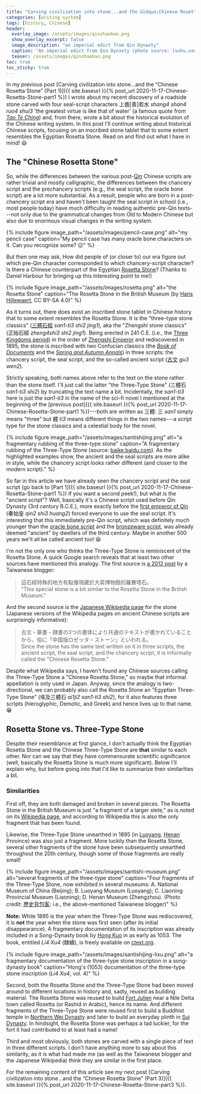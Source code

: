 ```yaml
---
title: "Carving civilization into stone...and the &ldquo;Chinese Rosetta Stone&rdquo; (Part 2)"
categories: [writing system]
tags: [history, Chinese]
header:
  overlay_image: /assets/images/qinzhaoban.png
  show_overlay_excerpt: false
  image_description: "an imperial edict from Qin Dynasty"
  caption: "An imperial edict from Qin Dynasty (photo source: [sohu.com](https://www.sohu.com/a/211582651_99995576))"
  teaser: /assets/images/qinzhaoban.png
toc: true
toc_sticky: true
---
```


In my previous post [Carving civilization into stone...and the &ldquo;Chinese Rosetta Stone&rdquo; (Part 1)]({{ site.baseurl }}{% post_url 2020-11-17-Chinese-Rosetta-Stone-part1 %}) I wrote about my recent discovery of a roadside stone carved with four seal-script characters 上譱[善]若水 *shang4 shan4 ruo4 shui3* 'the greatest virtue is like that of water' (a famous quote from [*Tao Te Ching*](https://en.wikipedia.org/wiki/Tao_Te_Ching)) and, from there, wrote a bit about the historical evolution of the Chinese writing system. In this post I'll continue writing about historical Chinese scripts, focusing on an inscribed stone tablet that to some extent resembles the Egyptian Rosetta Stone. Read on and find out what I have in mind! 😃

## The "Chinese Rosetta Stone"
So, while the differences between the various post-[Qin](https://en.wikipedia.org/wiki/Qin_dynasty) Chinese scripts are rather trivial and mostly calligraphic, the differences between the chancery script and the prechancery scripts (e.g., the seal script, the oracle bone script) are a lot more substantial. As a result, people who are born in a post-chancery script era and haven't been taught the seal script in school (i.e., most people today) have much difficulty in reading authentic pre-Qin texts---not only due to the grammatical changes from Old to Modern Chinese but also due to enormous visual changes in the writing system.

{% include figure image_path="/assets/images/pencil-case.png" alt="my pencil case" caption="My pencil case has many oracle bone characters on it. Can you recognize some? 😉" %}

But then one may ask, How did people of (or closer to) our era figure out which pre-Qin character corresponded to which chancery-script character? Is there a Chinese counterpart of the Egyptian [Rosetta Stone](https://en.wikipedia.org/wiki/Rosetta_Stone#Reading_the_Rosetta_Stone)? (Thanks to Daniel Harbour for bringing up this interesting point to me!)

{% include figure image_path="/assets/images/rosetta.png" alt="the Rosetta Stone" caption="The Rosetta Stone in the British Museum (by [Hans Hillewaert](https://commons.wikimedia.org/w/index.php?curid=3153928), CC BY-SA 4.0)" %}

As it turns out, there does exist an inscribed stone tablet in Chinese history that to some extent resembles the Rosetta Stone. It is the "three-type stone classics" ([三體石經](https://baike.baidu.com/item/三体石经/8356137?fromtitle=正始石经&fromid=7916540) *san1-ti3 shi2 jing1*), aka the "Zhengshi stone classics" (正始石經 *zheng4shi3 shi2 jing1*). Being erected in 241 C.E. (i.e., the [Three Kingdoms period](https://en.wikipedia.org/wiki/Three_Kingdoms)) in the order of [Zhengshi Emperor](https://en.wikipedia.org/wiki/Cao_Fang#Era_names) and rediscovered in 1895, the stone is inscribed with two Confucian classics (the [*Book of Documents*](https://en.wikipedia.org/wiki/Book_of_Documents) and the [*Spring and Autumn Annals*](https://en.wikipedia.org/wiki/Spring_and_Autumn_Annals)) in three scripts: the chancery script, the seal script, and the so-called ancient script ([古文](https://zh.wikipedia.org/zh-tw/古文_(文字)) *gu3 wen2*).

Strictly speaking, both names above refer to the text on the stone rather than the stone itself. I'll just call the latter "the Three-Type Stone" (三體石 *san1-ti3 shi2*) by truncating the text name a bit. Incidentally, the *san1-ti3* here is just the *san1-ti3* in the name of the sci-fi novel I mentioned at the beginning of the [previous post]({{ site.baseurl }}{% post_url 2020-11-17-Chinese-Rosetta-Stone-part1 %})---both are written as 三體: 三 *san1* simply means "three" but 體 *ti3* means different things in the two names---a script type for the stone classics and a celestial body for the novel.<a id="rubbing"></a>

{% include figure image_path="/assets/images/santishijing.png" alt="a fragmentary rubbing of the three-type stone" caption="A fragmentary rubbing of the Three-Type Stone (source: [baike.baidu.com](https://baike.baidu.com/pic/三体石经/8356137/1591986/f7426d8dbca9e449b21bba1f?fr=lemma&ct=cover#aid=1591986&pic=f7426d8dbca9e449b21bba1f)). As the highlighted examples show, the ancient and the seal scripts are more alike in style, while the chancery script looks rather different (and closer to the modern script)." %}

So far in this article we have already seen the chancery script and the seal script (go back to [Part 1]({{ site.baseurl }}{% post_url 2020-11-17-Chinese-Rosetta-Stone-part1 %}) if you want a second peek!), but what is the "ancient script"? Well, basically it's a Chinese script used before Qin Dynasty (3rd century B.C.E.), more exactly before the [first emperor of Qin](https://en.wikipedia.org/wiki/Qin_Shi_Huang#As_the_Emperor_of_Qin) (秦始皇 *qin2 shi3 huang2*) forced everyone to use the seal script. It's interesting that this immediately pre-Qin script, which was definitely much younger than the [oracle bone script](https://en.wikipedia.org/wiki/Oracle_bone_script) and the [bronzeware script](https://en.wikipedia.org/wiki/Chinese_bronze_inscriptions), was already deemed "ancient" by dwellers of the third century. Maybe in another 500 years we'll all be called ancient too! 😆

I'm not the only one who thinks the Three-Type Stone is reminiscent of the Rosetta Stone. A quick Google search reveals that at least two other sources have mentioned this analogy. The first source is [a 2012 post](https://hsiangming.blogspot.com/2012/09/blog-post_8.html) by a Taiwanese blogger:
> 這石經特殊的地方有點像現藏於大英博物館的羅賽塔石。<br>
> "This special stone is a bit similar to the Rosetta Stone in the British Museum."

And the second source is the [Japanese Wikipedia page](https://ja.wikipedia.org/wiki/三体石経) for the stone (Japanese versions of the Wikipedia pages on ancient Chinese scripts are surprisingly informative):
> 古文・篆書・隷書の3つの書体により共通のテキストが書かれていることから、俗に「中国版ロゼッタ・ストーン」といわれる。<br>
> Since the stone has the same text written on it in three scripts, the ancient script, the seal script, and the chancery script, it is informally called the "Chinese Rosetta Stone."

Despite what Wikipedia says, I haven't found any Chinese sources calling the Three-Type Stone a "Chinese Rosetta Stone," so maybe that informal appellation is only used in Japan. Anyway, since the analogy is two-directional, we can probably also call the Rosetta Stone an "Egyptian Three-Type Stone" (埃及三體石 *ai1ji2 san1-ti3 shi2*), for it also features three scripts (hieroglyphic, Demotic, and Greek) and hence lives up to that name. 😁

## Rosetta Stone vs. Three-Type Stone
Despite their resemblance at first glance, I don't actually think the Egyptian Rosetta Stone and the Chinese Three-Type Stone are **that** similar to each other. Nor can we say that they have commensurate scientific significance (well, basically the Rosetta Stone is much more significant). Below I'll explain why, but before going into that I'd like to summarize their similarities a bit.

### Similarities
First off, they are both damaged and broken in several pieces. The Rosetta Stone in the British Museum is just "a fragment of a larger stele," as is noted on its [Wikipedia page](https://en.wikipedia.org/wiki/Rosetta_Stone#Original_stele), and according to Wikipedia this is also the only fragment that has been found.

Likewise, the Three-Type Stone unearthed in 1895 (in [Luoyang](https://en.wikipedia.org/wiki/Luoyang), [Henan](https://en.wikipedia.org/wiki/Henan) Province) was also just a fragment. More luckily than the Rosetta Stone, several other fragments of the stone have been subsequently unearthed throughout the 20th century, though some of those fragments are really small!

{% include figure image_path="/assets/images/santishi-museum.png" alt="several fragments of the three-type stone" caption="Four fragments of the Three-Type Stone, now exhibited in several museums: A. National Museum of China (Beijing); B. Luoyang Museum (Luoyang); C. Liaoning Provincial Museum (Liaoning); D. Henan Museum (Zhengzhou). (Photo credit: [歷史背包客](https://hsiangming.blogspot.com/2012/09/blog-post_8.html); i.e., the above-mentioned Taiwanese blogger)" %}

**Note:** While 1895 is the year when the Three-Type Stone was rediscovered, it is **not** the year when the stone was first seen (after its initial disappearance). A fragmentary documentation of its inscription was already included in a Song-Dynasty book by [Hong Kuo](https://zh.wikipedia.org/zh-tw/洪适) in as early as 1053. The book, entitled *Li4 Xu4* (隸續), is freely available on [ctext.org](https://ctext.org/library.pl?if=en&res=247).

{% include figure image_path="/assets/images/santishijing-lixu.png" alt="a fragmentary documentation of the three-type stone inscription in a song-dynasty book" caption="Hong's (1053) documentation of the three-type stone inscription (*Li4 Xu4*, vol. 4)" %}

Second, both the Rosetta Stone and the Three-Type Stone had been moved around to different locations in history and, sadly, reused as building material. The Rosetta Stone was reused to build [Fort Julien](https://en.wikipedia.org/wiki/Fort_Julien) near a Nile Delta town called Rosetta (or Rashid in Arabic), hence its name. And different fragments of the Three-Type Stone were reused first to build a Buddhist temple in [Northern Wei Dynasty](https://en.wikipedia.org/wiki/Northern_Wei) and later to build an everyday plinth in [Sui Dynasty](https://en.wikipedia.org/wiki/Sui_dynasty). In hindsight, the Rosetta Stone was perhaps a tad luckier, for the fort it had contributed to at least had a name!

Third and most obviously, both stones are carved with a single piece of text in three different scripts. I don't have anything more to say about this similarity, as it is what had made me (as well as the Taiwanese blogger and the Japanese Wikipedia) think they are similar in the first place.

For the remaining content of this article see my next post [Carving civilization into stone...and the &ldquo;Chinese Rosetta Stone&rdquo; (Part 3)]({{ site.baseurl }}{% post_url 2020-11-17-Chinese-Rosetta-Stone-part3 %}).
